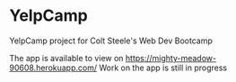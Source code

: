 # YelpCamp
YelpCamp project for Colt Steele's Web Dev Bootcamp

The app is available to view on https://mighty-meadow-90608.herokuapp.com/
Work on the app is still in progress
